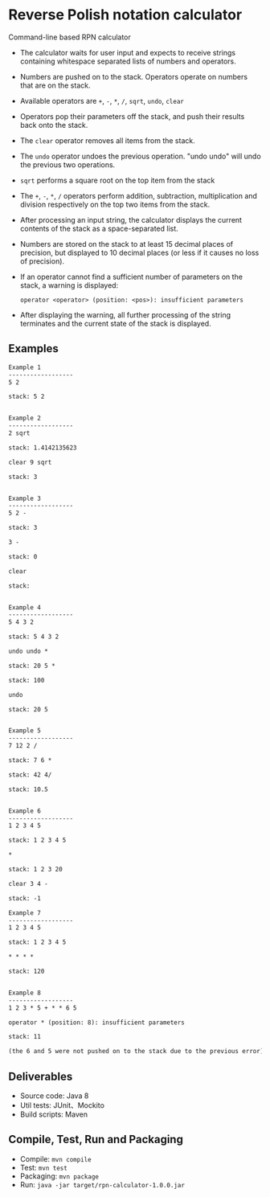 # Reverse Polish notation calculator

Command-line based RPN calculator

- The calculator waits for user input and expects to receive strings containing whitespace separated lists of numbers and operators.

- Numbers are pushed on to the stack.  Operators operate on numbers that are on the stack.

- Available operators are `+`, `-`, `*`, `/`, `sqrt`, `undo`, `clear`

- Operators pop their parameters off the stack, and push their results back onto the stack.

- The `clear` operator removes all items from the stack.
- The `undo` operator undoes the previous operation.  "undo undo" will undo the previous two operations.
- `sqrt` performs a square root on the top item from the stack
- The `+`, `-`, `*`, `/` operators perform addition, subtraction, multiplication and division respectively on the top two items from the stack.

- After processing an input string, the calculator displays the current contents of the stack as a space-separated list. 
- Numbers are stored on the stack to at least 15 decimal places of precision, but displayed to 10 decimal places (or less if it causes no loss of precision).

- If an operator cannot find a sufficient number of parameters on the stack, a warning is displayed:

  `operator <operator> (position: <pos>): insufficient parameters`

- After displaying the warning, all further processing of the string terminates and the current state of the stack is displayed.

## Examples

```markdown
Example 1
------------------
5 2

stack: 5 2


Example 2
------------------
2 sqrt

stack: 1.4142135623

clear 9 sqrt

stack: 3


Example 3
------------------
5 2 -

stack: 3

3 -

stack: 0

clear

stack:


Example 4
------------------
5 4 3 2

stack: 5 4 3 2

undo undo *

stack: 20 5 *

stack: 100

undo

stack: 20 5


Example 5
------------------
7 12 2 /

stack: 7 6 *

stack: 42 4/

stack: 10.5


Example 6
------------------
1 2 3 4 5

stack: 1 2 3 4 5

*

stack: 1 2 3 20

clear 3 4 -

stack: -1

Example 7
------------------
1 2 3 4 5

stack: 1 2 3 4 5

* * * *

stack: 120


Example 8
------------------
1 2 3 * 5 + * * 6 5

operator * (position: 8): insufficient parameters

stack: 11

(the 6 and 5 were not pushed on to the stack due to the previous error)
```

## Deliverables

- Source code: Java 8
- Util tests: JUnit、Mockito
- Build scripts: Maven

## Compile, Test, Run and Packaging

- Compile: `mvn compile`
- Test: `mvn test`
- Packaging: `mvn package`
- Run: `java -jar target/rpn-calculator-1.0.0.jar`

